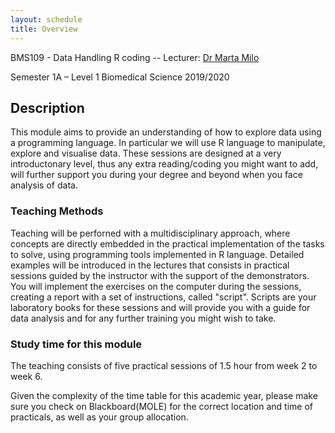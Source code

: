 ```yaml
---
layout: schedule
title: Overview
---
```


BMS109 - Data Handling R coding -- 
Lecturer: [Dr Marta Milo](https://www.sheffield.ac.uk/bms/research/milo)

Semester 1A – Level 1 Biomedical Science 2019/2020

## Description

This module aims to provide an understanding of how to explore data using a programming language. In particular we will use R language to manipulate, explore and visualise data. These sessions are designed at a very introductonary level, thus any extra reading/coding you might want to add, will further support you during your degree and beyond when you face analysis of data. 

### Teaching Methods 
Teaching will be perforned with a multidisciplinary approach, where concepts are directly embedded in the practical implementation of the tasks to solve, using programming tools implemented in R language. Detailed examples will be introduced in the lectures that consists in practical sessions guided by the instructor with the support of the demonstrators. You will implement the exercises on the computer during the sessions, creating a report with a set of instructions, called "script". Scripts are your laboratory books for these sessions and will provide you with a guide for data analysis and for any further training you might wish to take. 


### Study time for this module
The teaching consists of five practical sessions of 1.5 hour from week 2 to week 6.

Given the complexity of the time table for this academic year, please make sure you check on Blackboard(MOLE) for the correct location and time of practicals, as well as your group allocation. 
